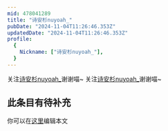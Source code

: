 ```yaml
---
mid: 478041289
title: "诗安杉nuyoah_"
pubDate: "2024-11-04T11:26:46.353Z"
updatedDate: "2024-11-04T11:26:46.353Z"
profile:
  {
    Nickname: ["诗安杉nuyoah_"],
  }
---
```


关注[诗安杉nuyoah_](https://space.bilibili.com/478041289)谢谢喵~ 关注[诗安杉nuyoah_](https://space.bilibili.com/478041289)谢谢喵~

## 此条目有待补充
你可以在[这里](https://github.com/Yuhanawa/VTuber.ICU-Content/edit/master/v/诗安杉nuyoah_/index.md)编辑本文
